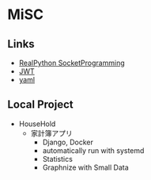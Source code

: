 # MiSC

## Links

- [RealPython SocketProgramming](https://realpython.com/python-sockets/)
- [JWT](https://jwt.io/)
- [yaml]()

## Local Project

- HouseHold
  - 家計簿アプリ
    - Django, Docker
    - automatically run with systemd
    - Statistics
    - Graphnize with Small Data
